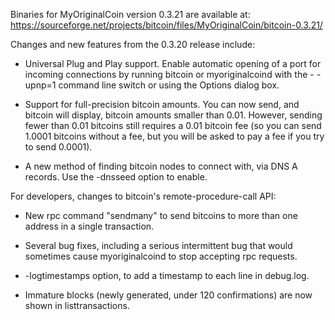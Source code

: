 Binaries for MyOriginalCoin version 0.3.21 are available at:
  https://sourceforge.net/projects/bitcoin/files/MyOriginalCoin/bitcoin-0.3.21/

Changes and new features from the 0.3.20 release include:

* Universal Plug and Play support.  Enable automatic opening of a port for incoming connections by running bitcoin or myoriginalcoind with the - -upnp=1 command line switch or using the Options dialog box.

* Support for full-precision bitcoin amounts.  You can now send, and bitcoin will display, bitcoin amounts smaller than 0.01.  However, sending fewer than 0.01 bitcoins still requires a 0.01 bitcoin fee (so you can send 1.0001 bitcoins without a fee, but you will be asked to pay a fee if you try to send 0.0001).

* A new method of finding bitcoin nodes to connect with, via DNS A records. Use the -dnsseed option to enable.

For developers, changes to bitcoin's remote-procedure-call API:

* New rpc command "sendmany" to send bitcoins to more than one address in a single transaction.

* Several bug fixes, including a serious intermittent bug that would sometimes cause myoriginalcoind to stop accepting rpc requests. 

* -logtimestamps option, to add a timestamp to each line in debug.log.

* Immature blocks (newly generated, under 120 confirmations) are now shown in listtransactions.
